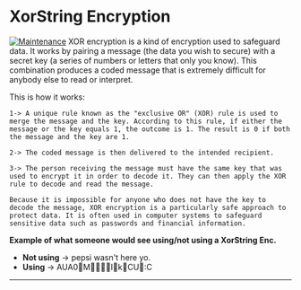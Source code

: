 # XorString Encryption 
[![Maintenance](https://img.shields.io/badge/Maintained%3F-no-red.svg)](https://bitbucket.org/lbesson/ansi-colors)
XOR encryption is a kind of encryption used to safeguard data. It works by pairing a message (the data you wish to secure) with a secret key (a series of numbers or letters that only you know). This combination produces a coded message that is extremely difficult for anybody else to read or interpret.

This is how it works:

    1-> A unique rule known as the "exclusive OR" (XOR) rule is used to merge the message and the key. According to this rule, if either the message or the key equals 1, the outcome is 1. The result is 0 if both the message and the key are 1. 
    
    2-> The coded message is then delivered to the intended recipient.
    
    3-> The person receiving the message must have the same key that was used to encrypt it in order to decode it. They can then apply the XOR rule to decode and read the message.
    
    Because it is impossible for anyone who does not have the key to decode the message, XOR encryption is a particularly safe approach to protect data. It is often used in computer systems to safeguard sensitive data such as passwords and financial information.

 **Example of what someone would see using/not using a XorString Enc.**
 

 - **Not using** -> pepsi wasn't here yo.
 - **Using** ->   AUA0MIkCU:C



***
